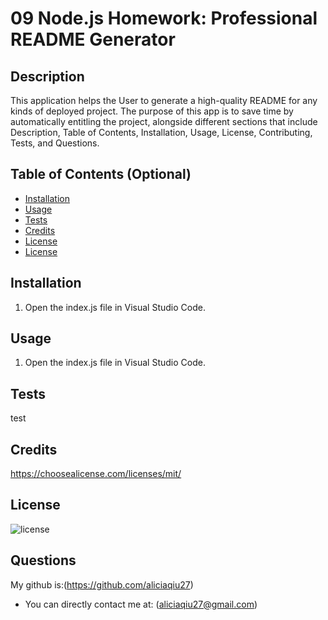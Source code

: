 
<h1> 09 Node.js Homework: Professional README Generator </h1>
  
## Description
This application helps the User to generate a high-quality README for any kinds of deployed project. The purpose of this app is to save time by automatically entitling the project, alongside different sections that include Description, Table of Contents, Installation, Usage, License, Contributing, Tests, and Questions.

## Table of Contents (Optional)
* [Installation](#Installation)
* [Usage](#Usage)
* [Tests](#Tests)
* [Credits](#Credits)
* [License](#License)
* [License](#Questions)

## Installation
1) Open the index.js file in Visual Studio Code.
    
## Usage 
1) Open the index.js file in Visual Studio Code.

## Tests
test

## Credits
https://choosealicense.com/licenses/mit/

## License
![license](https://img.shields.io/badge/License-Apache-brightgreen)

## Questions
My github is:(https://github.com/aliciaqiu27)
* You can directly contact me at: (aliciaqiu27@gmail.com)
